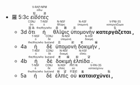 - <rt>羅 5:3c</rt> <RUBY><ruby><ruby><em>εἰδότες</em><rt>知道</rt></ruby><rt>εἴδω</rt></ruby><rt>V-RAP-NPM</rt></RUBY> 
	- <rt>3d</rt> <RUBY><ruby><ruby>ὅτι<rt>因為</rt></ruby><rt>ὅτι</rt></ruby><rt>CONJ</rt></RUBY> <RUBY><ruby><ruby>ἡ<rt>the/this/who</rt></ruby><rt>ὁ</rt></ruby><rt>T-NSF</rt></RUBY> <RUBY><ruby><ruby>θλῖψις<rt>患難</rt></ruby><rt>θλῖψις</rt></ruby><rt>N-NSF</rt></RUBY> <RUBY><ruby><ruby>ὑπομονὴν<rt>忍耐</rt></ruby><rt>ὑπομονή</rt></ruby><rt>N-ASF</rt></RUBY> <RUBY><ruby><ruby><strong>κατεργάζεται , </strong><rt>生</rt></ruby><rt>κατεργάζομαι</rt></ruby><rt>V-PNI-3S</rt></RUBY> 
	- <rt>4a</rt> <RUBY><ruby><ruby>ἡ<rt>the/this/who</rt></ruby><rt>ὁ</rt></ruby><rt>T-NSF</rt></RUBY> <RUBY><ruby><ruby>δὲ<rt>but/and</rt></ruby><rt>δέ</rt></ruby><rt>CONJ</rt></RUBY> <RUBY><ruby><ruby>ὑπομονὴ<rt>忍耐</rt></ruby><rt>ὑπομονή</rt></ruby><rt>N-NSF</rt></RUBY> <RUBY><ruby><ruby>δοκιμήν , <rt>老練</rt></ruby><rt>δοκιμή</rt></ruby><rt>N-ASF</rt></RUBY> 
	- <rt>4b</rt> <RUBY><ruby><ruby>ἡ<rt>the/this/who</rt></ruby><rt>ὁ</rt></ruby><rt>T-NSF</rt></RUBY> <RUBY><ruby><ruby>δὲ<rt>but/and</rt></ruby><rt>δέ</rt></ruby><rt>CONJ</rt></RUBY> <RUBY><ruby><ruby>δοκιμὴ<rt>老練</rt></ruby><rt>δοκιμή</rt></ruby><rt>N-NSF</rt></RUBY> <RUBY><ruby><ruby>ἐλπίδα . <rt>盼望</rt></ruby><rt>ἐλπίς</rt></ruby><rt>N-ASF</rt></RUBY> 
	- <rt>5a</rt> <RUBY><ruby><ruby>ἡ<rt>the/this/who</rt></ruby><rt>ὁ</rt></ruby><rt>T-NSF</rt></RUBY> <RUBY><ruby><ruby>δὲ<rt>but/and</rt></ruby><rt>δέ</rt></ruby><rt>CONJ</rt></RUBY> <RUBY><ruby><ruby>ἐλπὶς<rt>盼望</rt></ruby><rt>ἐλπίς</rt></ruby><rt>N-NSF</rt></RUBY> <RUBY><ruby><ruby>οὐ<rt>不至於</rt></ruby><rt>οὐ</rt></ruby><rt>PRT-N</rt></RUBY> <RUBY><ruby><ruby><strong>καταισχύνει , </strong><rt>羞恥</rt></ruby><rt>καταισχύνω</rt></ruby><rt>V-PAI-3S</rt></RUBY> 